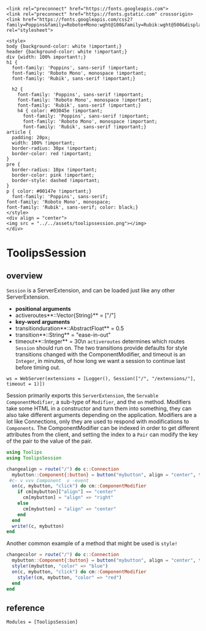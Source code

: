 ```@raw html
<link rel="preconnect" href="https://fonts.googleapis.com">
<link rel="preconnect" href="https://fonts.gstatic.com" crossorigin>
<link href="https://fonts.googleapis.com/css2?family=Poppins&family=Roboto+Mono:wght@100&family=Rubik:wght@500&display=swap" rel="stylesheet">

<style>
body {background-color: white !important;}
header {background-color: white !important;}
div {width: 100% important!;}
h1 {
  font-family: 'Poppins', sans-serif !important;
  font-family: 'Roboto Mono', monospace !important;
  font-family: 'Rubik', sans-serif !important;}

  h2 {
    font-family: 'Poppins', sans-serif !important;
    font-family: 'Roboto Mono', monospace !important;
    font-family: 'Rubik', sans-serif !important;}
    h4 { color: #03045e !important;
      font-family: 'Poppins', sans-serif !important;
      font-family: 'Roboto Mono', monospace !important;
      font-family: 'Rubik', sans-serif !important;}
article {
  padding: 20px;
  width: 100% !important;
  border-radius: 30px !important;
  border-color: red !important;
}
pre {
  border-radius: 10px !important;
  border-color: pink !important;
  border-style: dashed !important;
}
p { color: #00147e !important;}
  font-family: 'Poppins', sans-serif;
font-family: 'Roboto Mono', monospace;
font-family: 'Rubik', sans-serif; color: black;}
</style>
<div align = "center">
<img src = "../../assets/toolipssession.png"></img>
</div>
```
# ToolipsSession

## overview
`Session` is a ServerExtension, and can be loaded just like any other ServerExtension.
- **positional arguments**
- activeroutes**::Vector{String}** = ["/"]
- **key-word arguments**
- transitionduration**::AbstractFloat** = 0.5
- transition**::String** = "ease-in-out"
- timeout**::Integer** = 30\n
`activeroutes` determines which routes `Session` should run on. The two transitions provide defaults for style transitions changed with the ComponentModifier, and timeout is an `Integer`, in minutes, of how long we want a session to continue last before timing out.
```@example
ws = WebServer(extensions = [Logger(), Session(["/", "/extensions/"], timeout = 1)])
```
Session primarily exports this `ServerExtension`, the `Servable` `ComponentModifier`, a sub-type of `Modifier`, and the `on` method. Modifiers take some HTML in a constructor and turn them into something, they can also take different arguments depending on the application. Modifiers are a lot like Connections, only they are used to respond with modifications to `Components`. The ComponentModifier can be indexed in order to get different attributes from the client, and setting the index to a `Pair` can modify the key of the pair to the value of the pair.
```julia
using Toolips
using ToolipsSession

changealign = route("/") do c::Connection
  mybutton::Component{:button} = button("mybutton", align = "center", text = "click me!")
 #c- v vvv Component  v -event
  on(c, mybutton, "click") do cm::ComponentModifier
    if cm[mybutton]["align"] == "center"
      cm[mybutton] = "align" => "right"
    else
      cm[mybutton] = "align" => "center"
    end
  end
  write!(c, mybutton)
end
```
Another common example of a method that might be used is `style!`
```julia
changecolor = route("/") do c::Connection
  mybutton::Component{:button} = button("mybutton", align = "center", text = "click me to change colors")
  style!(mybutton, "color" => "blue")
  on(c, mybutton, "click") do cm::ComponentModifier
    style!(cm, mybutton, "color" => "red")
  end
end
```
## reference
```@autodocs
Modules = [ToolipsSession]
```
